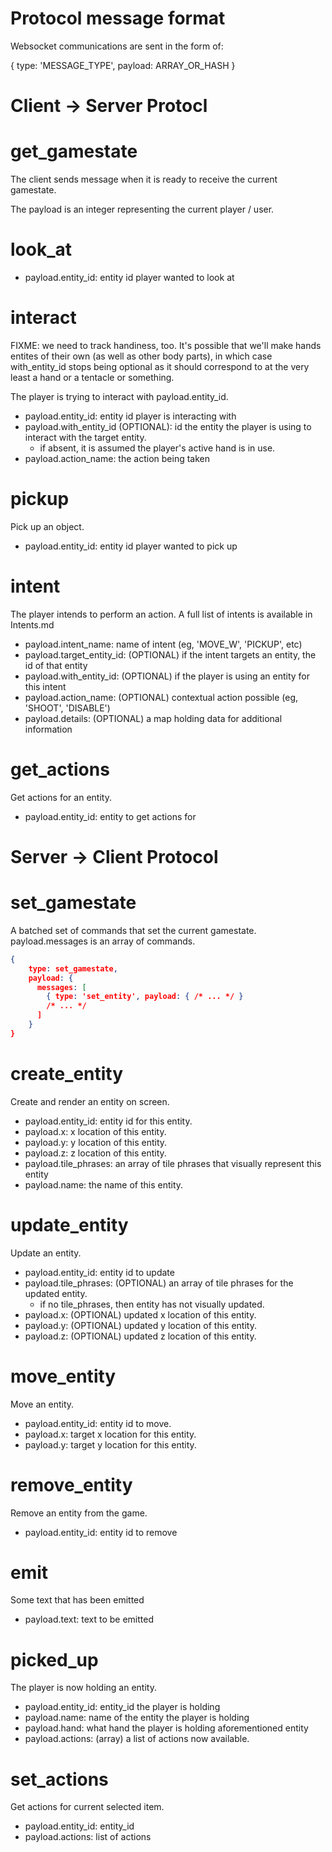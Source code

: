 Protocol message format
===

Websocket communications are sent in the form of:

{
    type: 'MESSAGE_TYPE',
    payload: ARRAY_OR_HASH
}


Client -> Server Protocl
===

get_gamestate
===

The client sends message when it is ready to receive the current gamestate.

The payload is an integer representing the current player / user.


look_at
==

  * payload.entity_id: entity id player wanted to look at

interact
==

FIXME: we need to track handiness, too. It's possible that we'll make hands entites of their own (as well as other body parts), in which case with_entity_id stops being optional as it should correspond to at the very least a hand or a tentacle or something.

The player is trying to interact with payload.entity_id.

  * payload.entity_id: entity id player is interacting with
  * payload.with_entity_id (OPTIONAL): id the entity the player is using to interact with the target entity.
    * if absent, it is assumed the player's active hand is in use.
  * payload.action_name: the action being taken

pickup
==

Pick up an object.

  * payload.entity_id: entity id player wanted to pick up

intent
==

The player intends to perform an action. A full list of intents is available in Intents.md

  * payload.intent_name: name of intent (eg, 'MOVE_W', 'PICKUP', etc)
  * payload.target_entity_id: (OPTIONAL) if the intent targets an entity, the id of that entity
  * payload.with_entity_id: (OPTIONAL) if the player is using an entity for this intent
  * payload.action_name: (OPTIONAL) contextual action possible (eg, 'SHOOT', 'DISABLE')
  * payload.details: (OPTIONAL) a map holding data for additional information

get_actions
==

Get actions for an entity.
  * payload.entity_id: entity to get actions for

Server -> Client Protocol
===

set_gamestate
===

A batched set of commands that set the current gamestate.
payload.messages is an array of commands.
```json
{
    type: set_gamestate,
    payload: {
      messages: [
        { type: 'set_entity', payload: { /* ... */ }
        /* ... */
      ]
    }
}
```

create_entity
===

Create and render an entity on screen.

  * payload.entity_id: entity id for this entity.
  * payload.x: x location of this entity.
  * payload.y: y location of this entity.
  * payload.z: z location of this entity.
  * payload.tile_phrases: an array of tile phrases that visually represent this entity
  * payload.name: the name of this entity.


update_entity
===

Update an entity.

  * payload.entity_id: entity id to update
  * payload.tile_phrases: (OPTIONAL) an array of tile phrases for the updated entity.
      * if no tile_phrases, then entity has not visually updated.
  * payload.x: (OPTIONAL) updated x location of this entity.
  * payload.y: (OPTIONAL) updated y location of this entity.
  * payload.z: (OPTIONAL) updated z location of this entity.

move_entity
===

Move an entity.

  * payload.entity_id: entity id to move.
  * payload.x: target x location for this entity.
  * payload.y: target y location for this entity.


remove_entity
===

Remove an entity from the game.

  * payload.entity_id: entity id to remove


emit
==

Some text that has been emitted

  * payload.text: text to be emitted

picked_up
==

The player is now holding an entity.

* payload.entity_id: entity_id the player is holding
* payload.name: name of the entity the player is holding
* payload.hand: what hand the player is holding aforementioned entity
* payload.actions: (array) a list of actions now available.

set_actions
==

Get actions for current selected item.

* payload.entity_id: entity_id
* payload.actions: list of actions

